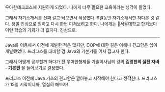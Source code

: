 우아한테크코스에 지원하게 되었다.
나에게 너무 필요한 교육이라는 생각이 들었다. 

그래서 자기소개서를 진짜 갈고 닦으면서 작성했다. 9일동안 자기소개서만 쳐다본 것 같다.
정말 진심으로 임하고 다시 한번 미쳐보려고 한다. 나에게는 서울대학교 합격보다 이런 학습의 기회가 더 값지다. 진심으로.


- - -


Java를 이용해서 이전에 개발한 적은 많지만, OOP에 대한 깊은 이해나 견고함은 없이 개발했었다.
프리코스를 대비할 겸 Java의 기본기를 어서 잡고자 한다.

그래서 어떻게 공부할까 하다가 전 우아한형제들 기술이사님의 강의 **김영한의 실전 자바 - 기본편** 을 들어보기로 결정했다.

프리코스 이전에 Java 기초의 견고함은 깔아놓고 시작해야 한다고 생각한다. 프리코스가 15일 시작이니까, 열심히 해보자!


